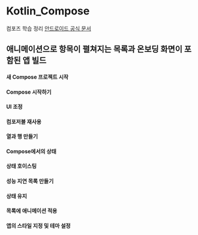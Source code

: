 # Kotlin_Compose
컴포즈 학습 정리
[안드로이드 공식 문서](https://developer.android.com/codelabs/jetpack-compose-basics?hl=ko)
## 애니메이션으로 항목이 펼쳐지는 목록과 온보딩 화면이 포함된 앱 빌드

#### 새 Compose 프로젝트 시작

#### Compose 시작하기

#### UI 조정

#### 컴포저블 재사용

#### 열과 행 만들기

#### Compose에서의 상태

#### 상태 호이스팅

#### 성능 지연 목록 만들기

#### 상태 유지

#### 목록에 애니메이션 적용

#### 앱의 스타일 지정 및 테마 설정

#### 
